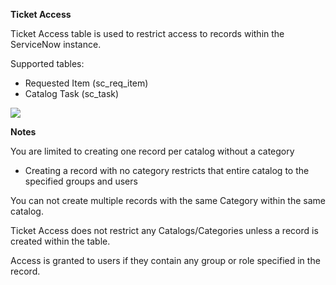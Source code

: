 **Ticket Access**

Ticket Access table is used to restrict access to records within the ServiceNow instance.

Supported tables:

- Requested Item (sc\_req\_item)
- Catalog Task (sc\_task)

![](RackMultipart20231116-1-ozr2gk_html_da390b3663762d00.png)

**Notes**

You are limited to creating one record per catalog without a category

- Creating a record with no category restricts that entire catalog to the specified groups and users

You can not create multiple records with the same Category within the same catalog.

Ticket Access does not restrict any Catalogs/Categories unless a record is created within the table.

Access is granted to users if they contain any group or role specified in the record.